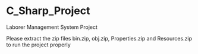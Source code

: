 # C_Sharp_Project
Laborer Management System Project

Please extract the zip files bin.zip, obj.zip, Properties.zip and Resources.zip to run the project properly
